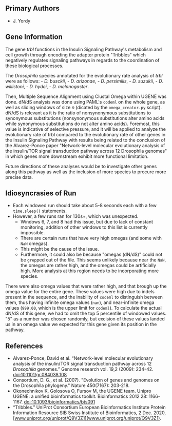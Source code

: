 ## Primary Authors

- J. Yordy

## Gene Information

The gene _trbl_ functions in the Insulin Signaling Pathway's metabolism and cell growth through encoding the adapter protein "Tribbles" which negatively regulates signaling pathways in regards to the coordination of these biological processes.

The _Drosophila_ species annotated for the evolutionary rate analysis of _trbl_ were as follows:
	- _D. busckii_,
	- _D. arizonae_,
	- _D. persimilis_,
	- _D. suzukii_,
	- _D. willistoni_,
	- _D. hydei_,
	- _D. melanogaster_.

Then, Multiple Sequence Alignment using Clustal Omega within UGENE was done. dN/dS analysis was done using PAML's `codeml` on the whole gene, as well as sliding windows of size _n_ (dicated by the `omega_creator.py` script). dN/dS is relevant as it is the ratio of nonsynonymous substitutions to synonymous substitutions (nonsynonymous substitutions alter amino acids while synonymous substitutions do not alter amino acids). Foremost, this value is indicative of selective pressure, and it will be applied to analyze the evolutionary rate of trbl compared to the evolutionary rate of other genes in the Insulin Signaling Pathway with results being related to the conclusion of the Alvarez-Ponce paper "Network-level molecular evolutionary analysis of the insulin/TOR signal transduction pathway across 12 Drosophila genomes" in which genes more downstream exhibit more functional limitation.

Future directions of these analyses would be to investigate other genes along this pathway as well as the inclusion of more species to procure more precise data.

## Idiosyncrasies of Run

- Each windowed run should take about 5-8 seconds each with a few `time.sleep()` statements.
- However, a few runs ran for 130s+, which was unexpected.
	- Windows 6, 7, and 8 had this issue, but due to lack of constant monitoring, addition of other windows to this list is currently impossible.
	- There are certain runs that have very high omegas (and some with `NaN` omegas).
	- This might be the cause of the issue.
	- Furthermore, it could also be because "omegas (dN/dS)" could not be `grep`ped out of the file. This seems unlikely because near the `NaN`, the omegas are rather high, and the omegas could be artificially high. More analysis at this region needs to be incorporating more species.

There were also omega values that were rather high, and that brough up the omega value for the entire gene. These values were high due to indels present in the sequence, and the inability of `codeml` to distinguish between them, thus having infinite omega values (`nan`), and near-infinite omega values (`999.00`, which is the upper limit for `codeml`). To calculate the actual dN/dS of this gene, we had to omit the top 5 percentile of windowed values. "5" as a number was chosen randomly, but excision of these values landed us in an omega value we expected for this gene given its position in the pathway.

## References

- Alvarez-Ponce, David et al. “Network-level molecular evolutionary analysis of the insulin/TOR signal transduction pathway across 12 _Drosophila_ genomes.” Genome research vol. 19,2 (2009): 234-42. [doi:10.1101/gr.084038.108](https://genome.cshlp.org/content/19/2/234.short)
- Consortium, D. G., et al. (2007). "Evolution of genes and genomes on the Drosophila phylogeny." Nature 450(7167): 203-218.
- Okonechnikov K, Golosova O, Fursov M, the UGENE team. Unipro UGENE: a unified
	bioinformatics toolkit. Bioinformatics 2012 28: 1166-1167. [doi:10.1093/bioinformatics/bts091](https://pubmed.ncbi.nlm.nih.gov/22368248/)
- “Tribbles.” UniProt Consortium European Bioinformatics Institute Protein Information Resource SIB Swiss Institute of Bioinformatics, 2 Dec. 2020, [www.uniprot.org/uniprot/Q9V3Z1](www.uniprot.org/uniprot/Q9V3Z1).
